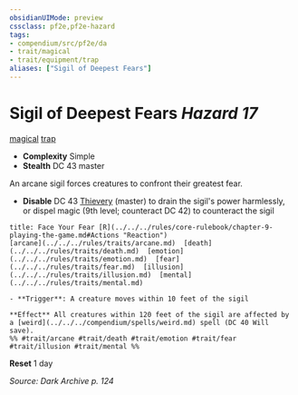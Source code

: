 ```yaml
---
obsidianUIMode: preview
cssclass: pf2e,pf2e-hazard
tags:
- compendium/src/pf2e/da
- trait/magical
- trait/equipment/trap
aliases: ["Sigil of Deepest Fears"]
---
```

# Sigil of Deepest Fears *Hazard 17*  
[magical](magical.md)  [trap](trap.md)  

- **Complexity** Simple
- **Stealth** DC 43 master  

An arcane sigil forces creatures to confront their greatest fear.

- **Disable** DC 43 [Thievery](../../skills.md#Thievery) (master) to drain the sigil's power harmlessly, or dispel magic (9th level; counteract DC 42) to counteract the sigil  
     
```ad-embed-ability
title: Face Your Fear [R](../../../rules/core-rulebook/chapter-9-playing-the-game.md#Actions "Reaction")
[arcane](../../../rules/traits/arcane.md)  [death](../../../rules/traits/death.md)  [emotion](../../../rules/traits/emotion.md)  [fear](../../../rules/traits/fear.md)  [illusion](../../../rules/traits/illusion.md)  [mental](../../../rules/traits/mental.md)  

- **Trigger**: A creature moves within 10 feet of the sigil

**Effect** All creatures within 120 feet of the sigil are affected by a [weird](../../../compendium/spells/weird.md) spell (DC 40 Will save).  
%% #trait/arcane #trait/death #trait/emotion #trait/fear #trait/illusion #trait/mental %%
```

**Reset** 1 day  

*Source: Dark Archive p. 124*
